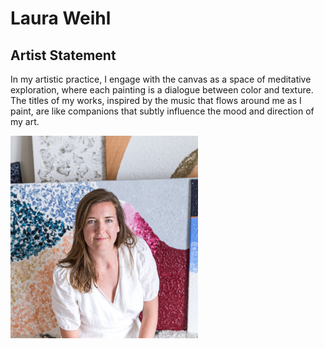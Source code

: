 # Laura Weihl

## Artist Statement

In my artistic practice, I engage with the canvas as a space of
meditative exploration, where each painting is a dialogue between 
color and texture. The titles of my works, inspired by the music
that flows around me as I paint, are like companions that 
subtly influence the mood and direction of my art.

<!-- ![Profile](https://raw.githubusercontent.com/lw112/artist/main/files/laura-paintings-291.jpg "Laura Weihl") -->



<img src="https://raw.githubusercontent.com/lw112/artist/main/files/laura-paintings-291.jpg" alt="Artist Profile" width="300">
